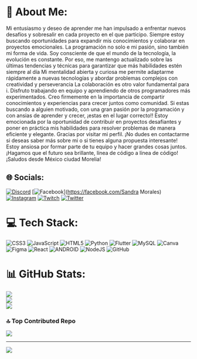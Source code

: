 # 💫 About Me:
Mi entusiasmo y deseo de aprender me han impulsado a enfrentar nuevos desafíos y sobresalir en cada proyecto en el que participo. Siempre estoy buscando oportunidades para expandir mis conocimientos y colaborar en proyectos emocionales. La programación no solo e mi pasión, sino también mi forma de vida.  Soy consciente de que el mundo de la tecnología, la evolución es constante. Por eso, me mantengo actualizado sobre las últimas tendencias y técnicas para garantizar que más habilidades estén siempre al día Mi mentalidad abierta y curiosa me permite adaptarme rápidamente a nuevas tecnologías y abordar problemas complejos con creatividad y perseverancia La colaboración es otro valor fundamental para i. Disfruto trabajando en equipo y aprendiendo de otros programadores más experimentados. Creo firmemente en la importancia de compartir conocimientos y experiencias para crecer juntos como comunidad. Si estas buscando a alguien motivado, con una gran pasión por la programación y con ansias de aprender y crecer, ¡estas en el lugar correcto!!  Estoy emocionada por la oportunidad de contribuir en proyectos desafiantes y poner en práctica mis habilidades para resolver problemas de manera eficiente y elegante. Gracias por visitar mi perfil. ¡No dudes en contactarme si deseas saber más sobre mi o si tienes alguna propuesta interesante! Estoy ansiosa por formar parte de tu equipo y hacer grandes cosas juntos. ¡Hagamos que el futuro sea brillante, línea de código a línea de código! ¡Saludos desde México ciudad Morelia!


## 🌐 Socials:
[![Discord](https://img.shields.io/badge/Discord-%237289DA.svg?logo=discord&logoColor=white)](https://discord.gg/sandra_morales_09) [![Facebook](https://img.shields.io/badge/Facebook-%231877F2.svg?logo=Facebook&logoColor=white)](https://facebook.com/Sandra Morales) [![Instagram](https://img.shields.io/badge/Instagram-%23E4405F.svg?logo=Instagram&logoColor=white)](https://instagram.com/sandr4m0ral3z) [![Twitch](https://img.shields.io/badge/Twitch-%239146FF.svg?logo=Twitch&logoColor=white)](https://twitch.tv/morales_sandra_luo23) [![Twitter](https://img.shields.io/badge/Twitter-%231DA1F2.svg?logo=Twitter&logoColor=white)](https://twitter.com/@sandra65135604) 

# 💻 Tech Stack:
![CSS3](https://img.shields.io/badge/css3-%231572B6.svg?style=for-the-badge&logo=css3&logoColor=white) ![JavaScript](https://img.shields.io/badge/javascript-%23323330.svg?style=for-the-badge&logo=javascript&logoColor=%23F7DF1E) ![HTML5](https://img.shields.io/badge/html5-%23E34F26.svg?style=for-the-badge&logo=html5&logoColor=white) ![Python](https://img.shields.io/badge/python-3670A0?style=for-the-badge&logo=python&logoColor=ffdd54) ![Flutter](https://img.shields.io/badge/Flutter-%2302569B.svg?style=for-the-badge&logo=Flutter&logoColor=white) ![MySQL](https://img.shields.io/badge/mysql-%2300f.svg?style=for-the-badge&logo=mysql&logoColor=white) ![Canva](https://img.shields.io/badge/Canva-%2300C4CC.svg?style=for-the-badge&logo=Canva&logoColor=white) 	![Figma](https://img.shields.io/badge/figma-%23F24E1E.svg?style=for-the-badge&logo=figma&logoColor=white) ![React](https://img.shields.io/badge/react-%2320232a.svg?style=for-the-badge&logo=react&logoColor=%2361DAFB) ![ANDROID](https://img.shields.io/badge/android-%2320232a.svg?style=for-the-badge&logo=android&logoColor=%a4c639) ![NodeJS](https://img.shields.io/badge/node.js-6DA55F?style=for-the-badge&logo=node.js&logoColor=white) ![GitHub](https://img.shields.io/badge/GitHub-%23121011.svg?style=for-the-badge&logo=github&logoColor=white)
# 📊 GitHub Stats:
![](https://github-readme-stats.vercel.app/api?username=SandraMorales09&theme=tokyonight&hide_border=false&include_all_commits=false&count_private=false)<br/>
![](https://github-readme-streak-stats.herokuapp.com/?user=SandraMorales09&theme=tokyonight&hide_border=false)<br/>
![](https://github-readme-stats.vercel.app/api/top-langs/?username=SandraMorales09&theme=tokyonight&hide_border=false&include_all_commits=false&count_private=false&layout=compact)

### 🔝 Top Contributed Repo
![](https://github-contributor-stats.vercel.app/api?username=SandraMorales09&limit=5&theme=dark&combine_all_yearly_contributions=true)

---
[![](https://visitcount.itsvg.in/api?id=SandraMorales09&icon=0&color=0)](https://visitcount.itsvg.in)

<!-- Proudly created with GPRM ( https://gprm.itsvg.in ) -->
